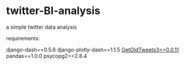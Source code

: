 # twitter-BI-analysis
a simple twitter data analysis

requirements:

django-dash==0.5.6
django-plotly-dash==1.1.5
<a href="https://pypi.org/project/GetOldTweets3/">
GetOldTweets3==0.0.11
</a>
pandas==1.0.0
psycopg2==2.8.4

